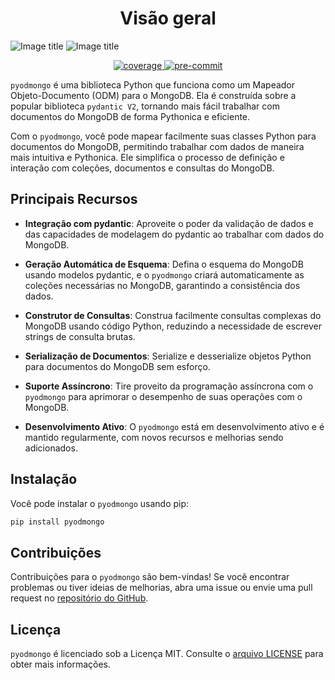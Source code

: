 # <center>Visão geral</center>

![Image title](./assets/images/pyodmongo_Logo_BG_Dark.png#only-dark)
![Image title](./assets/images/pyodmongo_Logo_BG_White.png#only-light)

<div align="center">
    <a href="https://pypi.org/project/pyodmongo/" target="_blank">
      <img src="https://img.shields.io/pypi/v/pyodmongo" alt="coverage">
    </a>
    <a href="https://pypi.org/project/pyodmongo/" target="_blank">
      <img src="https://img.shields.io/badge/Python-3.11-green" alt="pre-commit">
    </a>
</div>

`pyodmongo` é uma biblioteca Python que funciona como um Mapeador Objeto-Documento (ODM) para o MongoDB. Ela é construída sobre a popular biblioteca `pydantic V2`, tornando mais fácil trabalhar com documentos do MongoDB de forma Pythonica e eficiente.

Com o `pyodmongo`, você pode mapear facilmente suas classes Python para documentos do MongoDB, permitindo trabalhar com dados de maneira mais intuitiva e Pythonica. Ele simplifica o processo de definição e interação com coleções, documentos e consultas do MongoDB.

## Principais Recursos

- **Integração com pydantic**: Aproveite o poder da validação de dados e das capacidades de modelagem do pydantic ao trabalhar com dados do MongoDB.

- **Geração Automática de Esquema**: Defina o esquema do MongoDB usando modelos pydantic, e o `pyodmongo` criará automaticamente as coleções necessárias no MongoDB, garantindo a consistência dos dados.

- **Construtor de Consultas**: Construa facilmente consultas complexas do MongoDB usando código Python, reduzindo a necessidade de escrever strings de consulta brutas.

- **Serialização de Documentos**: Serialize e desserialize objetos Python para documentos do MongoDB sem esforço.

- **Suporte Assíncrono**: Tire proveito da programação assíncrona com o `pyodmongo` para aprimorar o desempenho de suas operações com o MongoDB.

- **Desenvolvimento Ativo**: O `pyodmongo` está em desenvolvimento ativo e é mantido regularmente, com novos recursos e melhorias sendo adicionados.

## Instalação

Você pode instalar o `pyodmongo` usando pip:

```bash
pip install pyodmongo
```
## Contribuições
Contribuições para o `pyodmongo` são bem-vindas! Se você encontrar problemas ou tiver ideias de melhorias, abra uma issue ou envie uma pull request no [repositório do GitHub](https://github.com/mauro-andre/pyodmongo).

## Licença
`pyodmongo` é licenciado sob a Licença MIT. Consulte o [arquivo LICENSE](https://github.com/mauro-andre/pyodmongo/blob/master/LICENSE) para obter mais informações.
